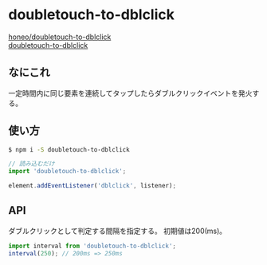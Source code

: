 # doubletouch-to-dblclick
[honeo/doubletouch-to-dblclick](https://github.com/honeo/doubletouch-to-dblclick)  
[doubletouch-to-dblclick](https://www.npmjs.com/package/doubletouch-to-dblclick)

## なにこれ
一定時間内に同じ要素を連続してタップしたらダブルクリックイベントを発火する。

## 使い方
```sh
$ npm i -S doubletouch-to-dblclick
```
```js
// 読み込むだけ
import 'doubletouch-to-dblclick';

element.addEventListener('dblclick', listener);
```

## API
ダブルクリックとして判定する間隔を指定する。
初期値は200(ms)。
```js
import interval from 'doubletouch-to-dblclick';
interval(250); // 200ms => 250ms
```
